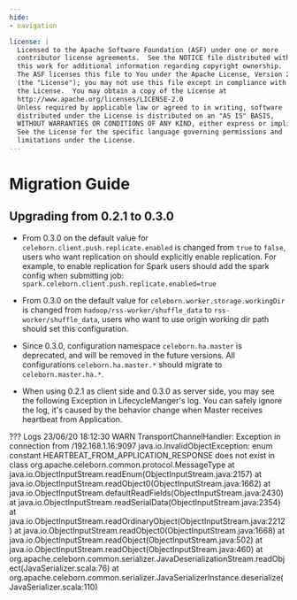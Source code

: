 ```yaml
---
hide:
- navigation

license: |
  Licensed to the Apache Software Foundation (ASF) under one or more
  contributor license agreements.  See the NOTICE file distributed with
  this work for additional information regarding copyright ownership.
  The ASF licenses this file to You under the Apache License, Version 2.0
  (the "License"); you may not use this file except in compliance with
  the License.  You may obtain a copy of the License at
  http://www.apache.org/licenses/LICENSE-2.0
  Unless required by applicable law or agreed to in writing, software
  distributed under the License is distributed on an "AS IS" BASIS,
  WITHOUT WARRANTIES OR CONDITIONS OF ANY KIND, either express or implied.
  See the License for the specific language governing permissions and
  limitations under the License.
---
```


# Migration Guide

## Upgrading from 0.2.1 to 0.3.0

 - From 0.3.0 on the default value for `celeborn.client.push.replicate.enabled` is changed from `true` to `false`, users
   who want replication on should explicitly enable replication. For example, to enable replication for Spark
   users should add the spark config when submitting job: `spark.celeborn.client.push.replicate.enabled=true`

 - From 0.3.0 on the default value for `celeborn.worker.storage.workingDir` is changed from `hadoop/rss-worker/shuffle_data` to `rss-worker/shuffle_data`,
   users who want to use origin working dir path should set this configuration.

 - Since 0.3.0, configuration namespace `celeborn.ha.master` is deprecated, and will be removed in the future versions.
   All configurations `celeborn.ha.master.*` should migrate to `celeborn.master.ha.*`.

 - When using 0.2.1 as client side and 0.3.0 as server side, you may see the following Exception in LifecycleManger's
   log. You can safely ignore the log, it's caused by the behavior change when Master receives heartbeat from Application.

??? Logs
    23/06/20 18:12:30 WARN TransportChannelHandler: Exception in connection from /192.168.1.16:9097
    java.io.InvalidObjectException: enum constant HEARTBEAT_FROM_APPLICATION_RESPONSE does not exist in class org.apache.celeborn.common.protocol.MessageType
    at java.io.ObjectInputStream.readEnum(ObjectInputStream.java:2157)
    at java.io.ObjectInputStream.readObject0(ObjectInputStream.java:1662)
    at java.io.ObjectInputStream.defaultReadFields(ObjectInputStream.java:2430)
    at java.io.ObjectInputStream.readSerialData(ObjectInputStream.java:2354)
    at java.io.ObjectInputStream.readOrdinaryObject(ObjectInputStream.java:2212)
    at java.io.ObjectInputStream.readObject0(ObjectInputStream.java:1668)
    at java.io.ObjectInputStream.readObject(ObjectInputStream.java:502)
    at java.io.ObjectInputStream.readObject(ObjectInputStream.java:460)
    at org.apache.celeborn.common.serializer.JavaDeserializationStream.readObject(JavaSerializer.scala:76)
    at org.apache.celeborn.common.serializer.JavaSerializerInstance.deserialize(JavaSerializer.scala:110)
